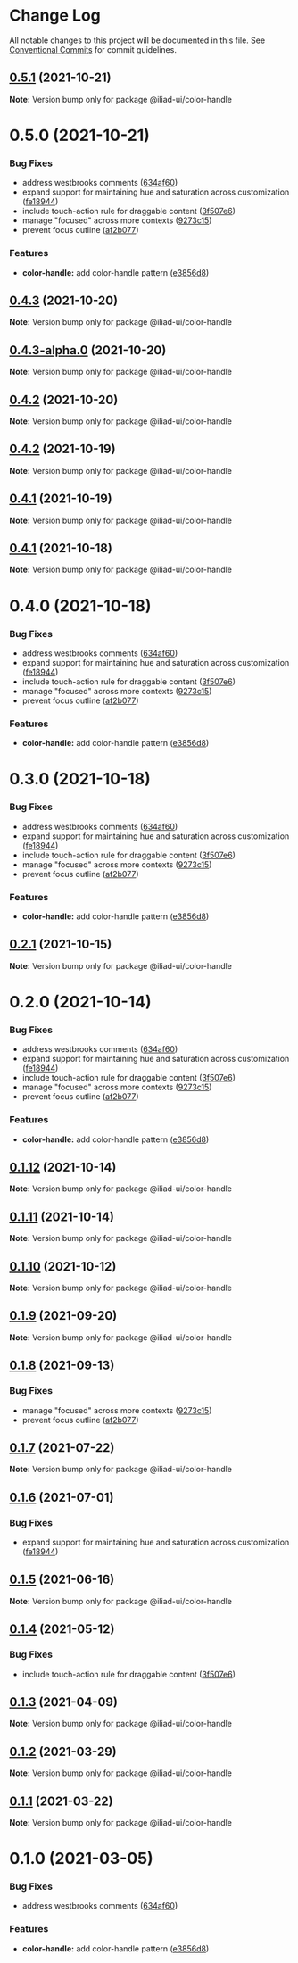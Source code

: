 # Change Log

All notable changes to this project will be documented in this file.
See [Conventional Commits](https://conventionalcommits.org) for commit guidelines.

## [0.5.1](https://github.com/gaoding-inc/iliad-ui/compare/@iliad-ui/color-handle@0.5.0...@iliad-ui/color-handle@0.5.1) (2021-10-21)

**Note:** Version bump only for package @iliad-ui/color-handle

# 0.5.0 (2021-10-21)

### Bug Fixes

-   address westbrooks comments ([634af60](https://github.com/gaoding-inc/iliad-ui/commit/634af60f88b0c998b30697dfbd13c9c466ed539d))
-   expand support for maintaining hue and saturation across customization ([fe18944](https://github.com/gaoding-inc/iliad-ui/commit/fe18944da268bd16fbb3e643fa4695d7e2d0e5d7))
-   include touch-action rule for draggable content ([3f507e6](https://github.com/gaoding-inc/iliad-ui/commit/3f507e6dba718ae2b7415454eba859a9790e43e7))
-   manage "focused" across more contexts ([9273c15](https://github.com/gaoding-inc/iliad-ui/commit/9273c15144323bd8d62626b4e35b1975bffabf2a))
-   prevent focus outline ([af2b077](https://github.com/gaoding-inc/iliad-ui/commit/af2b07704ae01409649be3ee1b45c15463cd9baf))

### Features

-   **color-handle:** add color-handle pattern ([e3856d8](https://github.com/gaoding-inc/iliad-ui/commit/e3856d8894d91336d073c639b8fbc6f35d3d1276))

## [0.4.3](https://github.com/gaoding-inc/iliad-ui/compare/@iliad-ui/color-handle@0.4.2...@iliad-ui/color-handle@0.4.3) (2021-10-20)

**Note:** Version bump only for package @iliad-ui/color-handle

## [0.4.3-alpha.0](https://github.com/gaoding-inc/iliad-ui/compare/@iliad-ui/color-handle@0.4.2...@iliad-ui/color-handle@0.4.3-alpha.0) (2021-10-20)

**Note:** Version bump only for package @iliad-ui/color-handle

## [0.4.2](https://github.com/gaoding-inc/iliad-ui/compare/@iliad-ui/color-handle@0.4.1...@iliad-ui/color-handle@0.4.2) (2021-10-20)

**Note:** Version bump only for package @iliad-ui/color-handle

## [0.4.2](https://github.com/gaoding-inc/iliad-ui/compare/@iliad-ui/color-handle@0.4.1...@iliad-ui/color-handle@0.4.2) (2021-10-19)

**Note:** Version bump only for package @iliad-ui/color-handle

## [0.4.1](https://github.com/gaoding-inc/iliad-ui/compare/@iliad-ui/color-handle@0.4.0...@iliad-ui/color-handle@0.4.1) (2021-10-19)

**Note:** Version bump only for package @iliad-ui/color-handle

## [0.4.1](https://github.com/gaoding-inc/iliad-ui/compare/@iliad-ui/color-handle@0.4.0...@iliad-ui/color-handle@0.4.1) (2021-10-18)

**Note:** Version bump only for package @iliad-ui/color-handle

# 0.4.0 (2021-10-18)

### Bug Fixes

-   address westbrooks comments ([634af60](https://github.com/gaoding-inc/iliad-ui/commit/634af60f88b0c998b30697dfbd13c9c466ed539d))
-   expand support for maintaining hue and saturation across customization ([fe18944](https://github.com/gaoding-inc/iliad-ui/commit/fe18944da268bd16fbb3e643fa4695d7e2d0e5d7))
-   include touch-action rule for draggable content ([3f507e6](https://github.com/gaoding-inc/iliad-ui/commit/3f507e6dba718ae2b7415454eba859a9790e43e7))
-   manage "focused" across more contexts ([9273c15](https://github.com/gaoding-inc/iliad-ui/commit/9273c15144323bd8d62626b4e35b1975bffabf2a))
-   prevent focus outline ([af2b077](https://github.com/gaoding-inc/iliad-ui/commit/af2b07704ae01409649be3ee1b45c15463cd9baf))

### Features

-   **color-handle:** add color-handle pattern ([e3856d8](https://github.com/gaoding-inc/iliad-ui/commit/e3856d8894d91336d073c639b8fbc6f35d3d1276))

# 0.3.0 (2021-10-18)

### Bug Fixes

-   address westbrooks comments ([634af60](https://github.com/gaoding-inc/iliad-ui/commit/634af60f88b0c998b30697dfbd13c9c466ed539d))
-   expand support for maintaining hue and saturation across customization ([fe18944](https://github.com/gaoding-inc/iliad-ui/commit/fe18944da268bd16fbb3e643fa4695d7e2d0e5d7))
-   include touch-action rule for draggable content ([3f507e6](https://github.com/gaoding-inc/iliad-ui/commit/3f507e6dba718ae2b7415454eba859a9790e43e7))
-   manage "focused" across more contexts ([9273c15](https://github.com/gaoding-inc/iliad-ui/commit/9273c15144323bd8d62626b4e35b1975bffabf2a))
-   prevent focus outline ([af2b077](https://github.com/gaoding-inc/iliad-ui/commit/af2b07704ae01409649be3ee1b45c15463cd9baf))

### Features

-   **color-handle:** add color-handle pattern ([e3856d8](https://github.com/gaoding-inc/iliad-ui/commit/e3856d8894d91336d073c639b8fbc6f35d3d1276))

## [0.2.1](https://github.com/adobe/spectrum-web-components/compare/@iliad-ui/color-handle@0.2.0...@iliad-ui/color-handle@0.2.1) (2021-10-15)

**Note:** Version bump only for package @iliad-ui/color-handle

# 0.2.0 (2021-10-14)

### Bug Fixes

-   address westbrooks comments ([634af60](https://github.com/adobe/spectrum-web-components/commit/634af60f88b0c998b30697dfbd13c9c466ed539d))
-   expand support for maintaining hue and saturation across customization ([fe18944](https://github.com/adobe/spectrum-web-components/commit/fe18944da268bd16fbb3e643fa4695d7e2d0e5d7))
-   include touch-action rule for draggable content ([3f507e6](https://github.com/adobe/spectrum-web-components/commit/3f507e6dba718ae2b7415454eba859a9790e43e7))
-   manage "focused" across more contexts ([9273c15](https://github.com/adobe/spectrum-web-components/commit/9273c15144323bd8d62626b4e35b1975bffabf2a))
-   prevent focus outline ([af2b077](https://github.com/adobe/spectrum-web-components/commit/af2b07704ae01409649be3ee1b45c15463cd9baf))

### Features

-   **color-handle:** add color-handle pattern ([e3856d8](https://github.com/adobe/spectrum-web-components/commit/e3856d8894d91336d073c639b8fbc6f35d3d1276))

## [0.1.12](https://github.com/adobe/spectrum-web-components/compare/@iliad-ui/color-handle@0.1.10...@iliad-ui/color-handle@0.1.12) (2021-10-14)

**Note:** Version bump only for package @iliad-ui/color-handle

## [0.1.11](https://github.com/adobe/spectrum-web-components/compare/@iliad-ui/color-handle@0.1.10...@iliad-ui/color-handle@0.1.11) (2021-10-14)

**Note:** Version bump only for package @iliad-ui/color-handle

## [0.1.10](https://github.com/adobe/spectrum-web-components/compare/@iliad-ui/color-handle@0.1.9...@iliad-ui/color-handle@0.1.10) (2021-10-12)

**Note:** Version bump only for package @iliad-ui/color-handle

## [0.1.9](https://github.com/adobe/spectrum-web-components/compare/@iliad-ui/color-handle@0.1.8...@iliad-ui/color-handle@0.1.9) (2021-09-20)

**Note:** Version bump only for package @iliad-ui/color-handle

## [0.1.8](https://github.com/adobe/spectrum-web-components/compare/@iliad-ui/color-handle@0.1.7...@iliad-ui/color-handle@0.1.8) (2021-09-13)

### Bug Fixes

-   manage "focused" across more contexts ([9273c15](https://github.com/adobe/spectrum-web-components/commit/9273c15144323bd8d62626b4e35b1975bffabf2a))
-   prevent focus outline ([af2b077](https://github.com/adobe/spectrum-web-components/commit/af2b07704ae01409649be3ee1b45c15463cd9baf))

## [0.1.7](https://github.com/adobe/spectrum-web-components/compare/@iliad-ui/color-handle@0.1.6...@iliad-ui/color-handle@0.1.7) (2021-07-22)

**Note:** Version bump only for package @iliad-ui/color-handle

## [0.1.6](https://github.com/adobe/spectrum-web-components/compare/@iliad-ui/color-handle@0.1.5...@iliad-ui/color-handle@0.1.6) (2021-07-01)

### Bug Fixes

-   expand support for maintaining hue and saturation across customization ([fe18944](https://github.com/adobe/spectrum-web-components/commit/fe18944da268bd16fbb3e643fa4695d7e2d0e5d7))

## [0.1.5](https://github.com/adobe/spectrum-web-components/compare/@iliad-ui/color-handle@0.1.4...@iliad-ui/color-handle@0.1.5) (2021-06-16)

**Note:** Version bump only for package @iliad-ui/color-handle

## [0.1.4](https://github.com/adobe/spectrum-web-components/compare/@iliad-ui/color-handle@0.1.3...@iliad-ui/color-handle@0.1.4) (2021-05-12)

### Bug Fixes

-   include touch-action rule for draggable content ([3f507e6](https://github.com/adobe/spectrum-web-components/commit/3f507e6dba718ae2b7415454eba859a9790e43e7))

## [0.1.3](https://github.com/adobe/spectrum-web-components/compare/@iliad-ui/color-handle@0.1.2...@iliad-ui/color-handle@0.1.3) (2021-04-09)

**Note:** Version bump only for package @iliad-ui/color-handle

## [0.1.2](https://github.com/adobe/spectrum-web-components/compare/@iliad-ui/color-handle@0.1.1...@iliad-ui/color-handle@0.1.2) (2021-03-29)

**Note:** Version bump only for package @iliad-ui/color-handle

## [0.1.1](https://github.com/adobe/spectrum-web-components/compare/@iliad-ui/color-handle@0.1.0...@iliad-ui/color-handle@0.1.1) (2021-03-22)

**Note:** Version bump only for package @iliad-ui/color-handle

# 0.1.0 (2021-03-05)

### Bug Fixes

-   address westbrooks comments ([634af60](https://github.com/adobe/spectrum-web-components/commit/634af60f88b0c998b30697dfbd13c9c466ed539d))

### Features

-   **color-handle:** add color-handle pattern ([e3856d8](https://github.com/adobe/spectrum-web-components/commit/e3856d8894d91336d073c639b8fbc6f35d3d1276))
